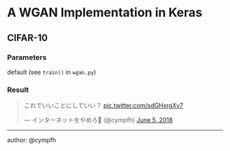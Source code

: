 # A WGAN Implementation in Keras

## CIFAR-10

### Parameters

default (see `train()` in `wgan.py`)

### Result

<blockquote class="twitter-tweet" data-lang="en"><p lang="ja" dir="ltr">これでいいことにしていい？ <a href="https://t.co/sdGHxrgXv7">pic.twitter.com/sdGHxrgXv7</a></p>&mdash; インターネットをやめろ🦀 (@cympfh) <a href="https://twitter.com/cympfh/status/1003958137890562048?ref_src=twsrc%5Etfw">June 5, 2018</a></blockquote>
<script async src="https://platform.twitter.com/widgets.js" charset="utf-8"></script>


---
author: @cympfh
